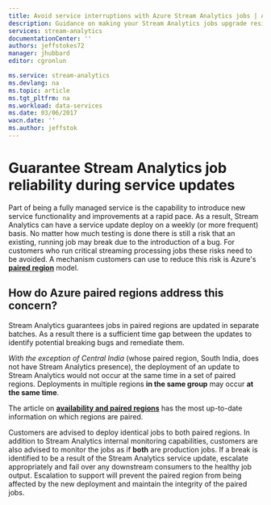 ```yaml
---
title: Avoid service interruptions with Azure Stream Analytics jobs | Azure
description: Guidance on making your Stream Analytics jobs upgrade resilient.
services: stream-analytics
documentationCenter: ''
authors: jeffstokes72
manager: jhubbard
editor: cgronlun

ms.service: stream-analytics
ms.devlang: na
ms.topic: article
ms.tgt_pltfrm: na
ms.workload: data-services
ms.date: 03/06/2017
wacn.date: ''
ms.author: jeffstok
---
```


# Guarantee Stream Analytics job reliability during service updates

Part of being a fully managed service is the capability to introduce new service functionality and improvements at a rapid pace. As a result, Stream Analytics can have a service update deploy on a weekly (or more frequent) basis. No matter how much testing is done there is still a risk that an existing, running job may break due to the introduction of a bug. For customers who run critical streaming processing jobs these risks need to be avoided. A mechanism customers can use to reduce this risk is Azure's **[paired region](https://docs.microsoft.com/azure/best-practices-availability-paired-regions)** model. 

## How do Azure paired regions address this concern?

Stream Analytics guarantees jobs in paired regions are updated in separate batches. As a result there is a sufficient time gap between the updates to identify potential breaking bugs and remediate them.

_With the exception of Central India_ (whose paired region, South India, does not have Stream Analytics presence), the deployment of an update to Stream Analytics would not occur at the same time in a set of paired regions. Deployments in multiple regions **in the same group** may occur **at the same time**.

The article on **[availability and paired regions](https://docs.microsoft.com/azure/best-practices-availability-paired-regions)** has the most up-to-date information on which regions are paired.

Customers are advised to deploy identical jobs to both paired regions. In addition to Stream Analytics internal monitoring capabilities, customers are also advised to monitor the jobs as if **both** are production jobs. If a break is identified to be a result of the Stream Analytics service update, escalate appropriately and fail over any downstream consumers to the healthy job output. Escalation to support will prevent the paired region from being affected by the new deployment and maintain the integrity of the paired jobs.
